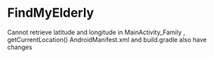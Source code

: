 # FindMyElderly
Cannot retrieve latitude and longitude in MainActivity_Family , getCurrentLocation()
AndroidManifest.xml and build.gradle also have changes
